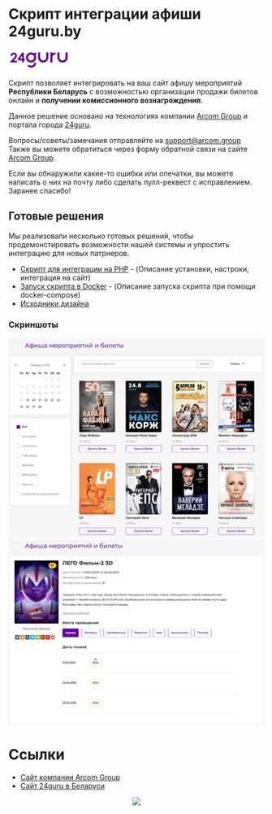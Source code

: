 # Скрипт интеграции афиши 24guru.by

![Logo](docs/logo.jpeg)

Скрипт позволяет интегрировать на ваш сайт афишу мероприятий **Республики Беларусь** с возможностью организации продажи билетов онлайн и **получении комиссионного вознагрождения**. 

Данное решение основано на технологиях компании [Arcom Group](https://arcom.group) и портала города [24guru](https://24guru.by).

Вопросы/советы/замечания отправляйте на support@arcom.group
Также вы можете обратиться через форму обратной связи на сайте [Arcom Group](https://arcom.group).

Если вы обнаружили какие-то ошибки или опечатки, вы можете написать о них на почту либо сделать пулл-реквест с исправлением. Заранее спасибо!

## Готовые решения

Мы реализовали несколько готовых решений, чтобы продемонстировать возможности нашей системы и упростить интеграцию для новых патрнеров.

* [Скрипт для интеграции на PHP](apps/php) - (Описание установки, настроки, интеграция на сайт)
* [Запуск скрипта в Docker](apps/php/README.md) - (Описание запуска скрипта при помощи docker-compose)
* [Исходники дизайна](apps/design)

### Скриншоты

![Screenshot](docs/home.png)
![Screenshot](docs/event.png)

# Ссылки

* [Сайт компании Arcom Group](https://arcom.group)
* [Сайт 24guru в Беларуси](https://24guru.by)

<p align="center"><img src="https://arcom.group/img/logo.svg" width="10%"></p>
